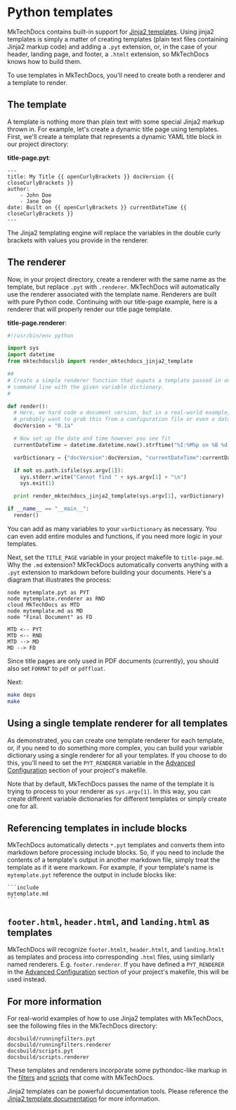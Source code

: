 # Python templates

MkTechDocs contains built-in support for [Jinja2 templates](http://jinja.pocoo.org). Using jinja2 templates is simply a matter of creating templates (plain text files containing Jinja2 markup code) and adding a `.pyt` extension, or, in the case of your header, landing page, and footer, a `.htmlt` extension, so MkTechDocs knows how to build them.

To use templates in MkTechDocs, you'll need to create both a renderer and a template to render.

## The template

A template is nothing more than plain text with some special Jinja2 markup thrown in. For example, let's create a dynamic title page using templates. First, we'll create a template that represents a dynamic YAML title block in our project directory:

**title-page.pyt**:

```
---
title: My Title {{ openCurlyBrackets }} docVersion {{ closeCurlyBrackets }}
author:
	- John Doe
	- Jane Doe
date: Built on {{ openCurlyBrackets }} currentDateTime {{ closeCurlyBrackets }}
---
```

The Jinja2 templating engine will replace the variables in the double curly brackets with values you provide in the renderer.

## The renderer

Now, in your project directory, create a renderer with the same name as the template, but replace `.pyt` with `.renderer`. MkTechDocs will automatically use the renderer associated with the template name. Renderers are built with pure Python code. Continuing with our title-page example, here is a renderer that will properly render our title page template.

**title-page.renderer**:

```python
#!/usr/bin/env python

import sys
import datetime
from mktechdocslib import render_mktechdocs_jinja2_template

##
# Create a simple renderer function that ouputs a template passed in on the
# command line with the given variable dictionary.
#

def render():
  # Here, we hard code a document version, but in a real-world example, we'd
  # probably want to grab this from a configuration file or even a database.
  docVersion = "0.1a"

  # Now set up the date and time however you see fit
  currentDateTime = datetime.datetime.now().strftime("%I:%M%p on %B %d, %Y")

  varDictionary = {"docVersion":docVersion, "currentDateTime":currentDateTime}

  if not os.path.isfile(sys.argv[1]):
    sys.stderr.write("Cannot find " + sys.argv[1] + "\n")
    sys.exit(1)

  print render_mktechdocs_jinja2_template(sys.argv[1], varDictionary)

if __name__ == "__main__":
  render()
```

You can add as many variables to your `varDictionary` as necessary. You can even add entire modules and functions, if you need more logic in your templates.

Next, set the `TITLE_PAGE` variable in your project makefile to `title-page.md`. Why the `.md` extension? MkTeckDocs automatically converts anything with a `.pyt` extension to markdown before building your documents. Here's a diagram that illustrates the process:

```{.plantuml title="Template Rendering"}
node mytemplate.pyt as PYT
node mytemplate.renderer as RND
cloud MkTechDocs as MTD
node mytemplate.md as MD
node "Final Document" as FD

MTD <-- PYT
MTD <-- RND
MTD --> MD
MD --> FD
```

Since title pages are only used in PDF documents (currently), you should also set `FORMAT` to `pdf` or `pdffloat`.

Next:

```bash
make deps
make
```

## Using a single template renderer for all templates

As demonstrated, you can create one template renderer for each template, or, if you need to do something more complex, you can build your variable dictionary using a single renderer for all your templates. If you choose to do this, you'll need to set the `PYT_RENDERER` variable in the [Advanced Configuration](configuration-options.html#advanced-configuration) section of your project's makefile.

Note that by default, MkTechDocs passes the name of the template it is trying to process to your renderer as `sys.argv[1]`. In this way, you can create different variable dictionaries for different templates or simply create one for all.

## Referencing templates in include blocks

MkTechDocs automatically detects `*.pyt` templates and converts them into markdown before processing include blocks. So, if you need to include the contents of a template's output in another markdown file, simply treat the template as if it were markown. For example, if your template's name is `mytemplate.pyt` reference the output in include blocks like:

    ```include
    mytemplate.md
    ```

## `footer.html`, `header.html`, and `landing.html` as templates

MkTechDocs will recognize `footer.htmlt`, `header.htmlt`, and `landing.htmlt` as templates and process into corresponding `.html` files, using similarly named renderers. E.g. `footer.renderer`. If you have defined a `PYT_RENDERER` in the [Advanced Configuration](configuration-options.html#advanced-configuration) section of your project's makefile, this will be used instead.

## For more information

For real-world examples of how to use Jinja2 templates with MkTechDocs, see the following files in the MkTechDocs directory:

```
docsbuild/runningfilters.pyt
docsbuild/runningfilters.renderer
docsbuild/scripts.pyt
docsbuild/scripts.renderer
```

These templates and renderers incorporate some pythondoc-like markup in the [filters](#running-filters) and [scripts](#scripts) that come with MkTechDocs.

Jinja2 templates can be powerful documentation tools. Please reference the [Jinja2 template documentation](http://jinja.pocoo.org/docs/2.9/templates/) for more information.
